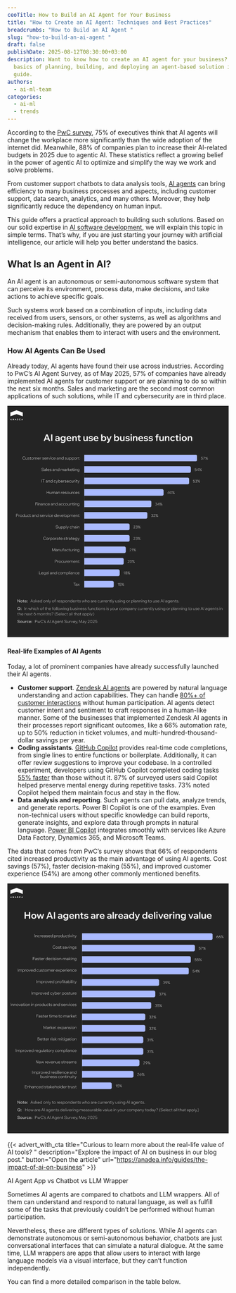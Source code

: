 ```yaml
---
ceoTitle: How to Build an AI Agent for Your Business
title: "How to Create an AI Agent: Techniques and Best Practices"
breadcrumbs: "How to Build an AI Agent "
slug: "how-to-build-an-ai-agent "
draft: false
publishDate: 2025-08-12T08:30:00+03:00
description: Want to know how to create an AI agent for your business? Learn the
  basics of planning, building, and deploying an agent-based solution in our
  guide.
authors:
  - ai-ml-team
categories:
  - ai-ml
  - trends
---
```

According to the [PwC survey](https://www.pwc.com/us/en/tech-effect/ai-analytics/ai-agent-survey.html), 75% of executives think that AI agents will change the workplace more significantly than the wide adoption of the internet did. Meanwhile, 88% of companies plan to increase their AI-related budgets in 2025 due to agentic AI. These statistics reflect a growing belief in the power of agentic AI to optimize and simplify the way we work and solve problems.

From customer support chatbots to data analysis tools, [AI agents](https://anadea.info/services/custom-ai-agent-development) can bring efficiency to many business processes and aspects, including customer support, data search, analytics, and many others. Moreover, they help significantly reduce the dependency on human input.

This guide offers a practical approach to building such solutions. Based on our solid expertise in [AI software development](https://anadea.info/services/ai-software-development), we will explain this topic in simple terms. That’s why, if you are just starting your journey with artificial intelligence, our article will help you better understand the basics.

## What Is an Agent in AI?

An AI agent is an autonomous or semi-autonomous software system that can perceive its environment, process data, make decisions, and take actions to achieve specific goals.

Such systems work based on a combination of inputs, including data received from users, sensors, or other systems, as well as algorithms and decision-making rules. Additionally, they are powered by an output mechanism that enables them to interact with users and the environment.

### How AI Agents Can Be Used

Already today, AI agents have found their use across industries. According to PwC’s AI Agent Survey, as of May 2025, 57% of companies have already implemented AI agents for customer support or are planning to do so within the next six months. Sales and marketing are the second most common applications of such solutions, while IT and cybersecurity are in third place.

![](ai-agent-use-by-business-function.png)

#### Real-life Examples of AI Agents

Today, a lot of prominent companies have already successfully launched their AI agents.

* **Customer support**. [Zendesk AI agents](https://support.zendesk.com/hc/en-us/articles/6970583409690-About-AI-agents) are powered by natural language understanding and action capabilities. They can handle [80%+ of customer interactions](https://www.zendesk.com/service/ai/) without human participation. AI agents detect customer intent and sentiment to craft responses in a human-like manner. Some of the businesses that implemented Zendesk AI agents in their processes report significant outcomes, like a 66% automation rate, up to 50% reduction in ticket volumes, and multi-hundred-thousand-dollar savings per year.
* **Coding assistants**. [GitHub Copilot](https://github.com/features/copilot) provides real-time code completions, from single lines to entire functions or boilerplate. Additionally, it can offer review suggestions to improve your codebase. In a controlled experiment, developers using GitHub Copilot completed coding tasks [55% faster](https://github.blog/news-insights/research/research-quantifying-github-copilots-impact-on-developer-productivity-and-happiness/) than those without it. 87% of surveyed users said Copilot helped preserve mental energy during repetitive tasks. 73% noted Copilot helped them maintain focus and stay in the flow.
* **Data analysis and reporting**. Such agents can pull data, analyze trends, and generate reports. Power BI Copilot is one of the examples. Even non-technical users without specific knowledge can build reports, generate insights, and explore data through prompts in natural language. [Power BI Copilot](https://learn.microsoft.com/en-us/power-bi/create-reports/copilot-introduction) integrates smoothly with services like Azure Data Factory, Dynamics 365, and Microsoft Teams.

The data that comes from PwC’s survey shows that 66% of respondents cited increased productivity as the main advantage of using AI agents. Cost savings (57%), faster decision-making (55%), and improved customer experience (54%) are among other commonly mentioned benefits.

![](ai-agent-use-by-business-function-1-.png)



{{< advert_with_cta title="Curious to learn more about the real-life value of AI tools? " description="Explore the impact of AI on business in our blog post." button="Open the article" url="https://anadea.info/guides/the-impact-of-ai-on-business" >}}

AI Agent App vs Chatbot vs LLM Wrapper

Sometimes AI agents are compared to chatbots and LLM wrappers. All of them can understand and respond to natural language, as well as fulfill some of the tasks that previously couldn’t be performed without human participation.

Nevertheless, these are different types of solutions. While AI agents can demonstrate autonomous or semi-autonomous behavior, chatbots are just conversational interfaces that can simulate a natural dialogue. At the same time, LLM wrappers are apps that allow users to interact with large language models via a visual interface, but they can’t function independently.

You can find a more detailed comparison in the table below.
